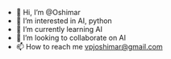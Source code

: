- 👋 Hi, I’m @Oshimar
- 👀 I’m interested in AI, python 
- 🌱 I’m currently learning AI
- 💞️ I’m looking to collaborate on AI
- 📫 How to reach me vpjoshimar@gmail.com

<!---
Oshimar/Oshimar is a ✨ special ✨ repository because its `README.md` (this file) appears on your GitHub profile.
You can click the Preview link to take a look at your changes.
--->
